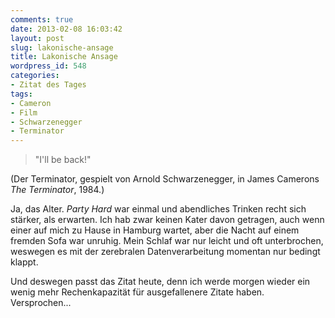 ```yaml
---
comments: true
date: 2013-02-08 16:03:42
layout: post
slug: lakonische-ansage
title: Lakonische Ansage
wordpress_id: 548
categories:
- Zitat des Tages
tags:
- Cameron
- Film
- Schwarzenegger
- Terminator
---
```


> "I'll be back!"






(Der Terminator, gespielt von Arnold Schwarzenegger, in James Camerons _The Terminator_, 1984.) 
<!-- more -->
Ja, das Alter. _Party Hard_ war einmal und abendliches Trinken recht sich stärker, als erwarten. Ich hab zwar keinen Kater davon getragen, auch wenn einer auf mich zu Hause in Hamburg wartet, aber die Nacht auf einem fremden Sofa war unruhig. Mein Schlaf war nur leicht und oft unterbrochen, weswegen es mit der zerebralen Datenverarbeitung momentan nur bedingt klappt. 

Und deswegen passt das Zitat heute, denn ich werde morgen wieder ein wenig mehr Rechenkapazität für ausgefallenere Zitate haben. Versprochen...

